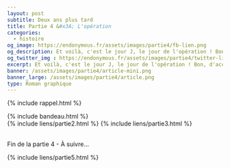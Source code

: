 ```yaml
---
layout: post
subtitle: Deux ans plus tard
title: Partie 4 &#x3A; L'opération
categories:
  - histoire
og_image: https://endonymous.fr/assets/images/partie4/fb-lien.png
og_description: Et voilà, c'est le jour J, le jour de l'opération ! Bon, d'accord je n'ai fait que dormir pendant cette opération. On pourrait alors croire que je n'ai pas grand chose à raconter mais détrompe-toi très cher lecteur car il m'arrive toujours des crasses ! Voici la partie 4 de Deux ans plus tard.
og_twitter_img : https://endonymous.fr/assets/images/partie4/twitter-lien.png
excerpt: Et voilà, c'est le jour J, le jour de l'opération ! Bon, d'accord je n'ai fait que dormir pendant cette opération. On pourrait alors croire que je n'ai pas grand chose à raconter mais détrompe-toi très cher lecteur car il m'arrive toujours des crasses ! Voici la partie 4 de <em>Deux ans plus tard</em>.
banner: /assets/images/partie4/article-mini.png
banner_large: /assets/images/partie4/article.png
type: Roman graphique
---
```


{% include rappel.html %}
<div>
    {% include bandeau.html %}
    <div class="flex-link">
        {% include liens/partie2.html %}
        {% include liens/partie3.html %}
    </div>
</div>
<div class="graph">
    <img src="/assets/images/partie4/04- (1).png" alt="">
    <img src="/assets/images/partie4/04- (2).png" alt="">
    <img src="/assets/images/partie4/04- (3).png" alt="">
    <img src="/assets/images/partie4/04- (4).png" alt="">
    <img src="/assets/images/partie4/04- (5).png" alt="">
    <img src="/assets/images/partie4/04- (6).png" alt="">
    <img src="/assets/images/partie4/04- (7).png" alt="">
    <img src="/assets/images/partie4/04- (8).png" alt="">
    <img src="/assets/images/partie4/04- (9).png" alt="">
    <img src="/assets/images/partie4/04- (10).png" alt="">
    <img src="/assets/images/partie4/04- (11).png" alt="">
    <img src="/assets/images/partie4/04- (12).png" alt="">
    <img src="/assets/images/partie4/04- (13).png" alt="">
    <img src="/assets/images/partie4/04- (14).png" alt="">
    <img src="/assets/images/partie4/04- (15).png" alt="">
    <img src="/assets/images/partie4/04- (16).png" alt="">
    <img src="/assets/images/partie4/04- (17).png" alt="">
    <img src="/assets/images/partie4/04- (18).png" alt="">
    <img src="/assets/images/partie4/04- (19).png" alt="">
    <img src="/assets/images/partie4/04- (20).png" alt="">
    <img src="/assets/images/partie4/04- (21).png" alt="">
    <img src="/assets/images/partie4/04- (22).png" alt="">
    <img src="/assets/images/partie4/04- (23).png" alt="">
    <img src="/assets/images/partie4/04- (24).png" alt="">
    <img src="/assets/images/partie4/04- (25).png" alt="">
    <img src="/assets/images/partie4/04- (26).png" alt="">
    <img src="/assets/images/partie4/04- (27).png" alt="">
</div>
<div class="bd">
    <p class="asuivre">Fin de la partie 4 - À suivre…</p>
</div>
<div class="flex-link">{% include liens/partie5.html %}</div>



